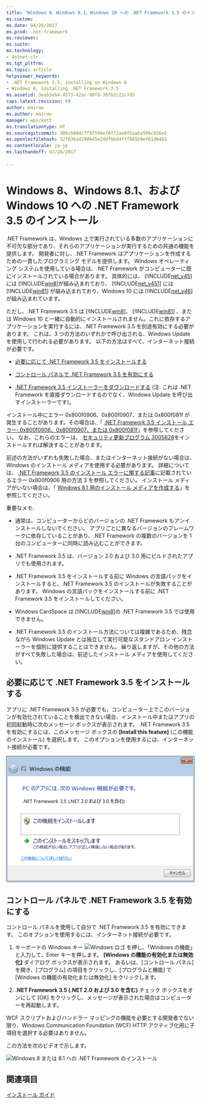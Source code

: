 ```yaml
---
title: "Windows 8、Windows 8.1、Windows 10 への .NET Framework 3.5 のインストールに関するトラブルシューティング"
ms.custom: 
ms.date: 04/20/2017
ms.prod: .net-framework
ms.reviewer: 
ms.suite: 
ms.technology:
- dotnet-clr
ms.tgt_pltfrm: 
ms.topic: article
helpviewer_keywords:
- .NET Framework 3.5, installing on Windows 8
- Windows 8, installing .NET Framework 3.5
ms.assetid: 3eab3eb4-4573-42ac-98f8-36fb2c22c7d5
caps.latest.revision: 69
author: mairaw
ms.author: mairaw
manager: wpickett
ms.translationtype: HT
ms.sourcegitcommit: 306c608dc7f97594ef6f72ae0f5aaba596c936e1
ms.openlocfilehash: 32f036ad290645e2ddf6bd4fff865b9ef61d64b2
ms.contentlocale: ja-jp
ms.lasthandoff: 07/28/2017

---
```


# <a name="installing-the-net-framework-35-on-windows-8-windows-81-and-windows-10"></a>Windows 8、Windows 8.1、および Windows 10 への .NET Framework 3.5 のインストール
.NET Framework は、Windows 上で実行されている多数のアプリケーションに不可欠な部分であり、それらのアプリケーションが実行するための共通の機能を提供します。 開発者に対し、.NET Framework はアプリケーションを作成するための一貫したプログラミング モデルを提供します。 Windows オペレーティング システムを使用している場合は、.NET Framework がコンピューターに既にインストールされている場合があります。 具体的には、 [!INCLUDE[net_v45](../../../includes/net-v45-md.md)] には [!INCLUDE[win8](../../../includes/win8-md.md)]が組み込まれており、 [!INCLUDE[net_v451](../../../includes/net-v451-md.md)] には [!INCLUDE[win81](../../../includes/win81-md.md)] が組み込まれており、Windows 10 には [!INCLUDE[net_v46](../../../includes/net-v46-md.md)] が組み込まれています。  
  
 ただし、.NET Framework 3.5 は [!INCLUDE[win8](../../../includes/win8-md.md)]、 [!INCLUDE[win81](../../../includes/win81-md.md)] 、または Windows 10 と一緒に自動的にインストールされません。これに依存するアプリケーションを実行するには、.NET Framework 3.5 を別途有効にする必要があります。 これは、3 つの方法のいずれかで呼び出される、Windows Update を使用して行われる必要があります。 以下の方法はすべて、インターネット接続が必要です。  
  
-   [必要に応じて .NET Framework 3.5 をインストールする](#OnDemand)  
  
-   [コントロール パネルで .NET Framework 3.5 を有効にする](#ControlPanel)  
  
-   [.NET Framework 3.5 インストーラーをダウンロードする](http://www.microsoft.com/en-us/download/details.aspx?id=21) (注: これは .NET Framework を直接ダウンロードするのでなく、Windows Update を呼び出すインストーラーです)。  
  
 インストール中にエラー 0x800f0906、0x800f0907、または 0x800f081f が発生することがあります。その場合は、「 [.NET Framework 3.5 インストール エラー: 0x800f0906、0x800f0907、または 0x800f081f](https://support.microsoft.com/en-us/kb/2734782)」を参照してください。 なお、これらのエラーは、 [セキュリティ更新プログラム 3005628](https://support.microsoft.com/kb/3005628)をインストールすれば解決することがあります。  
  
 前述の方法がいずれも失敗した場合、またはインターネット接続がない場合は、Windows のインストール メディアを使用する必要があります。 詳細については、 [.NET Framework 3.5 のインストール エラーに関する記事](https://support.microsoft.com/en-us/kb/2734782)に記載されているエラー 0x800f0906 用の方法 3 を参照してください。 インストール メディアがいない場合は、「 [Windows 8.1 用のインストール メディアを作成する](http://windows.microsoft.com/en-US/windows-8/create-reset-refresh-media?woldogcb=0)」を参照してください。  
  
 重要なメモ:  
  
-   通常は、コンピューターからどのバージョンの .NET Framework もアンインストールしないでください。 アプリごとに異なるバージョンのフレームワークに依存していることがあり、.NET Framework の複数のバージョンを 1 台のコンピューターに同時に読み込むことができます。  
  
-   .NET Framework 3.5 は、バージョン 2.0 および 3.0 用にビルドされたアプリでも使用されます。  
  
-   .NET Framework 3.5 をインストールする前に Windows の言語パックをインストールすると、.NET Framework 3.5 のインストールが失敗することがあります。 Windows の言語パックをインストールする前に .NET Framework 3.5 をインストールしてください。  
  
-   Windows CardSpace は [!INCLUDE[win8](../../../includes/win8-md.md)]の .NET Framework 3.5 では使用できません。  
  
-   .NET Framework 3.5 のインストール方法については複雑であるため、残念ながら Windows Update とは独立して実行可能なスタンドアロン インストーラーを個別に提供することはできません。 繰り返しますが、その他の方法がすべて失敗した場合は、前述したインストール メディアを使用してください。  
  
<a name="OnDemand"></a>   
## <a name="install-the-net-framework-35-on-demand"></a>必要に応じて .NET Framework 3.5 をインストールする  
 アプリに .NET Framework 3.5 が必要でも、コンピューター上でこのバージョンが有効化されていることを検出できない場合、インストール中またはアプリの初回起動時に次のメッセージ ボックスが表示されます。 .NET Framework 3.5 を有効にするには、このメッセージ ボックスの **[Install this feature]** (この機能のインストール) を選択します。 このオプションを使用するには、インターネット接続が必要です。  
  
 ![Windows 8 に 3.5 をインストールするためのダイアログ ボックス](../../../docs/framework/deployment/media/installdialog.png "installdialog")  
  
<a name="ControlPanel"></a>   
## <a name="enable-the-net-framework-35-in-control-panel"></a>コントロール パネルで .NET Framework 3.5 を有効にする  
 コントロール パネルを使用して自分で .NET Framework 3.5 を有効にできます。 このオプションを使用するには、インターネット接続が必要です。  
  
1.  キーボードの Windows キー ![Windows ロゴ](../../../docs/framework/get-started/media/windowskeyboardlogo.png "Windowskeyboardlogo") を押し、「Windows の機能」と入力して、Enter キーを押します。 **[Windows の機能の有効化または無効化]** ダイアログ ボックスが表示されます。 あるいは、[コントロール パネル] を開き、[プログラム] の項目をクリックし、[プログラムと機能] で [Windows の機能の有効化または無効化] をクリックします。  
  
2.  **.NET Framework 3.5 (.NET 2.0 および 3.0 を含む)** チェック ボックスをオンにして [OK] をクリックし、メッセージが表示された場合はコンピューターを再起動します。  
  
 WCF スクリプトおよびハンドラー マッピングの機能を必要とする開発者でない限り、Windows Communication Foundation (WCF) HTTP アクティブ化用に子項目を選択する必要はありません。  
  
 この方法を次のビデオで示します。  
  
 ![Windows 8 または 8.1 への .NET Framework のインストール](../../../docs/framework/get-started/media/clr-net35-win8.png "CLR_NET35_Win8")  
  
## <a name="see-also"></a>関連項目  
 [インストール ガイド](../../../docs/framework/get-started/index.md)

